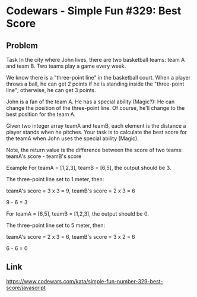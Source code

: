 # Codewars - Simple Fun #329: Best Score

## Problem
Task
In the city where John lives, there are two basketball teams: team A and team B. Two teams play a game every week.

We know there is a "three-point line" in the basketball court. When a player throws a ball, he can get 2 points if he is standing inside the "three-point line"; otherwise, he can get 3 points.

John is a fan of the team A. He has a special ability (Magic?): He can change the position of the three-point line. Of course, he'll change to the best position for the team A.

Given two integer array teamA and teamB, each element is the distance a player stands when he pitches. Your task is to calculate the best score for the teamA when John uses the special ability (Magic).

Note, the return value is the difference between the score of two teams: teamA's score - teamB's score

Example
For teamA = [1,2,3], teamB = [6,5], the output should be 3.

The three-point line set to 1 meter, then:

teamA's score = 3 x 3 = 9, teamB's score = 2 x 3 = 6

9 - 6 = 3

For teamA = [6,5], teamB = [1,2,3], the output should be 0.

The three-point line set to 5 meter, then:

teamA's score = 2 x 3 = 6, teamB's score = 3 x 2 = 6

6 - 6 = 0

## Link
https://www.codewars.com/kata/simple-fun-number-329-best-score/javascript
